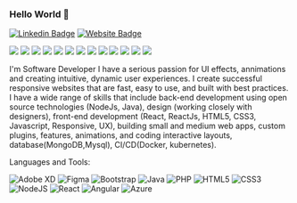 ### Hello World 👋

[![Linkedin Badge](https://img.shields.io/badge/-Cyril-blue?style=flat-square&logo=Linkedin&logoColor=white&link=https://www.linkedin.com/in/cyril-l-370131112/)](https://www.linkedin.com/in/cyril-l-370131112/)
[![Website Badge](https://img.shields.io/badge/StackOverflow-Cyril-yellow)](https://stackoverflow.com/users/16009647/cyril-lopes)

![](https://img.shields.io/badge/<OS>-<LINUX>-informational?style=flat&logo=<LOGO_NAME>&logoColor=white&color=2bbc8a)
![](https://img.shields.io/badge/<OS>-<MAC_OS>-informational?style=flat&logo=<LOGO_NAME>&logoColor=white&color=2bbc8a)
![](https://img.shields.io/badge/<OS>-<WINDOWS>-informational?style=flat&logo=<LOGO_NAME>&logoColor=white&color=2bbc8a)
![](https://img.shields.io/badge/<EDITOR>-<IntelliJ>-informational?style=flat&logo=<LOGO_NAME>&logoColor=white&color=2bbc8a)
![](https://img.shields.io/badge/<EDITOR>-<Atom>-informational?style=flat&logo=<LOGO_NAME>&logoColor=white&color=2bbc8a)
![](https://img.shields.io/badge/<EDITOR>-<VSCode>-informational?style=flat&logo=<LOGO_NAME>&logoColor=white&color=2bbc8a)
![](https://img.shields.io/badge/<CODE>-<Java>-informational?style=flat&logo=<LOGO_NAME>&logoColor=white&color=2bbc8a)
![](https://img.shields.io/badge/<CODE>-<JavaScript>-informational?style=flat&logo=<LOGO_NAME>&logoColor=white&color=2bbc8a)
![](https://img.shields.io/badge/<CODE>-<React>-informational?style=flat&logo=<LOGO_NAME>&logoColor=white&color=2bbc8a)
![](https://img.shields.io/badge/<TOOLS>-<MySQL>-informational?style=flat&logo=<LOGO_NAME>&logoColor=white&color=2bbc8a)
![](https://img.shields.io/badge/<CODE>-<MongoDB>-informational?style=flat&logo=<LOGO_NAME>&logoColor=white&color=2bbc8a)
![](https://img.shields.io/badge/<CODE>-<Docker>-informational?style=flat&logo=<LOGO_NAME>&logoColor=white&color=2bbc8a)
![](https://img.shields.io/badge/<CODE>-<Kuberneties>-informational?style=flat&logo=<LOGO_NAME>&logoColor=white&color=2bbc8a)

I'm
Software Developer
I have a serious passion for UI effects, annimations and creating intuitive, dynamic user experiences. I create successful responsive websites that are fast, easy to use, and built with best practices. I have a wide range of skills that include back-end development using open source technologies (NodeJs, Java), design (working closely with designers), front-end development (React, ReactJs, HTML5, CSS3, Javascript, Responsive, UX), building small and medium web apps, custom plugins, features, animations, and coding interactive layouts, database(MongoDB,Mysql), CI/CD(Docker, kubernetes).



Languages and Tools: 

<img alt="Adobe XD" src="https://img.shields.io/badge/adobexd-%23FF26BE.svg?style=flat-square&logo=adobexd&logoColor=white"/> <img alt="Figma" src="https://img.shields.io/badge/figma-%23F24E1E.svg?style=flat-square&logo=figma&logoColor=white"/> <img alt="Bootstrap" src="https://img.shields.io/badge/bootstrap-%23563D7C.svg?style=flat-square&logo=bootstrap&logoColor=white"/> <img alt="Java" src="https://img.shields.io/badge/java-%23ED8B00.svg?style=flat-square&logo=java&logoColor=white"/> <img alt="PHP" src="https://img.shields.io/badge/php-%23777BB4.svg?style=flat-square&logo=php&logoColor=white"/> <img alt="HTML5" src="https://img.shields.io/badge/html5-%23E34F26.svg?style=flat-square&logo=html5&logoColor=white"/> <img alt="CSS3" src="https://img.shields.io/badge/css3-%231572B6.svg?style=flat-square&logo=css3&logoColor=white"/> <img alt="NodeJS" src="https://img.shields.io/badge/node.js-%2343853D.svg?style=flat-square&logo=node-dot-js&logoColor=white"/> <img alt="React" src="https://img.shields.io/badge/react-%2320232a.svg?style=flat-square&logo=react&logoColor=%2361DAFB"/> <img alt="Angular" src="https://img.shields.io/badge/angular-%23DD0031.svg?flat-square&logo=angular&logoColor=white"/> <img alt="Azure" src="https://img.shields.io/badge/azure-%230072C6.svg?style=flat-square&logo=azure-devops&logoColor=white"/> 
<!--

Here are some ideas to get you started:

- 🔭 I’m currently working on ...
- 🌱 I’m currently learning ...
- 👯 I’m looking to collaborate on ...
- 🤔 I’m looking for help with ...
- 💬 Ask me about ...
- 📫 How to reach me: ...
- 😄 Pronouns: ...
- ⚡ Fun fact: .....

-->
